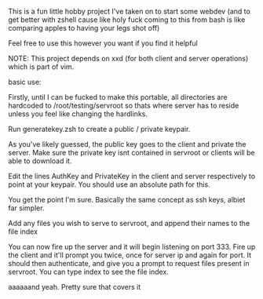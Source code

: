 This is a fun little hobby project I've taken on to start some webdev (and to get better with zshell cause like holy fuck coming to this from bash is like comparing apples to having your legs shot off) 

Feel free to use this however you want if you find it helpful 


NOTE: This project depends on xxd (for both client and server operations) which is part of vim.


basic use:

  Firstly, until I can be fucked to make this portable, all directories are hardcoded to /root/testing/servroot so thats where server has to reside unless you feel like changing the hardlinks.

  Run generatekey.zsh to create a public / private keypair. 

  As you've likely guessed, the public key goes to the client and private the server. Make sure the private key isnt contained in servroot or clients will be able to download it. 

  Edit the lines AuthKey and PrivateKey in the client and server respectively to point at your keypair. You should use an absolute path for this. 


  You get the point I'm sure. Basically the same concept as ssh keys, albiet far simpler. 


  Add any files you wish to serve to servroot, and append their names to the file index 


  You can now fire up the server and it will begin listening on port 333. Fire up the client and it'll prompt you twice, once for server ip and again for port. It should then authenticate, and give you a prompt to request files present in servroot. You can type index to see the file index. 


aaaaaand yeah. Pretty sure that covers it
